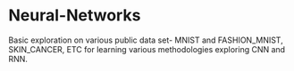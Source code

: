 # Neural-Networks


Basic exploration on various public data set- MNIST and FASHION_MNIST, SKIN_CANCER, ETC for learning various methodologies exploring CNN and RNN.
